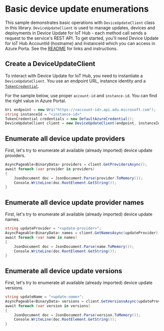 # Basic device update enumerations

This sample demonstrates basic operations with `DeviceUpdateClient` class in this library. `DeviceUpdateClient` is used to manage updates, devices and deployments in Device Update for IoT Hub - each method call sends a request to the service's REST API.  To get started, you'll need Device Update for IoT Hub AccountId (hostname) and InstanceId which you can access in Azure Porta. See the [README](https://github.com/Azure/azure-sdk-for-net/tree/main/sdk/deviceupdate/Azure.IoT.DeviceUpdate/README.md) for links and instructions.

 ## Create a DeviceUpdateClient
 
To interact with Device Update for IoT Hub, you need to instantiate a `DeviceUpdateClient`. You use an endpoint URL, instance identity and a [`TokenCredential`](https://github.com/Azure/azure-sdk-for-net/blob/main/sdk/identity/Azure.Identity/README.md#credentials).
 
For the sample below, use proper `account-id` and `instance-id`. You can find the right value in Azure Portal.

```C# Snippet:AzDeviceUpdateSample1_CreateDeviceUpdateClient
Uri endpoint = new Uri("https://<account-id>.api.adu.microsoft.com");
string instanceId = "<instance-id>"
TokenCredential credentials = new DefaultAzureCredential();
DeviceUpdateClient client = new DeviceUpdateClient(endpoint, instanceId, credentials);
```

## Enumerate all device update providers

First, let's try to enumerate all available (already imported) device update providers.

```C# Snippet:AzDeviceUpdateSample1_EnumerateProvidersAsync
AsyncPageable<BinaryData> providers = client.GetProvidersAsync();
await foreach (var provider in providers)
{
    JsonDocument doc = JsonDocument.Parse(provider.ToMemory());
    Console.WriteLine(doc.RootElement.GetString());
}
```

## Enumerate all device update provider names

First, let's try to enumerate all available (already imported) device update names.

```C# Snippet:AzDeviceUpdateSample1_EnumerateNamesAsync
string updateProvider = "<update-provider>";
AsyncPageable<BinaryData> names = client.GetNamesAsync(updateProvider);
await foreach (var name in names)
{
    JsonDocument doc = JsonDocument.Parse(name.ToMemory());
    Console.WriteLine(doc.RootElement.GetString());
}
```

## Enumerate all device update versions

First, let's try to enumerate all available (already imported) device update versions.

```C# Snippet:AzDeviceUpdateSample1_EnumerateVersionsAsync
string updateName = "<update-name>";
AsyncPageable<BinaryData> versions = client.GetVersionsAsync(updateProvider, updateName);
await foreach (var version in versions)
{
    JsonDocument doc = JsonDocument.Parse(version.ToMemory());
    Console.WriteLine(doc.RootElement.GetString());
}
```